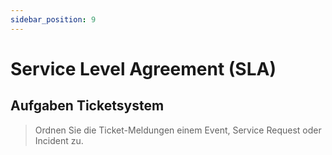 ```yaml
---
sidebar_position: 9
---
```


# Service Level Agreement (SLA)

## Aufgaben Ticketsystem

> Ordnen Sie die Ticket-Meldungen einem Event, Service Request oder Incident zu.
